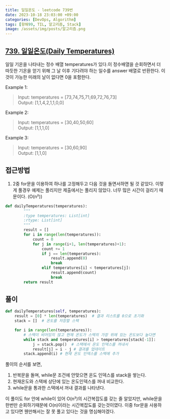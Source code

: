 ```yaml
---
title: 일일온도 - leetcode 739번
date: 2023-10-18 23:03:00 +09:00
categories: [DevOps, Algorithm]
tags: [항해99, TIL, 알고리즘, Stack]
image: /assets/img/posts/알고리즘.png
---
```


## [739. 일일온도(Daily Temperatures)](https://leetcode.com/problems/daily-temperatures/description/)

일일 기온을 나타내는 정수 배열 temperatures가 있다.이 정수배열을 순회하면서 더 따듯한 기온을 얻기 위해 그 날 이후 기다려야 하는 일수를 answer 배열로 반환한다. 이것이 가능한 미래의 날이 없다면 0을 포함한다.

Example 1:
> Input: temperatures = [73,74,75,71,69,72,76,73]    
> Output: [1,1,4,2,1,1,0,0]

Example 2:
> Input: temperatures = [30,40,50,60]    
> Output: [1,1,1,0]

Example 3:
> Input: temperatures = [30,60,90]    
> Output: [1,1,0]

## 접근방법
1. 2중 for문을 이용하여 하나를 고정해두고 다음 것을 돌면서하면 될 것 같았다.
이렇게 풀경우 예제는 풀리지만 제출에서는 풀리지 않았다. 너무 많은 시간이 걸리기 때문이다. (O(n²))

```python
def dailyTemperatures(temperatures):
        """
        :type temperatures: List[int]
        :rtype: List[int]
        """
        result = []
        for i in range(len(temperatures)):
            count = 0
            for j in range(i+1, len(temperatures)+1):
                count += 1
                if j == len(temperatures):
                    result.append(0)
                    break
                elif temperatures[i] < temperatures[j]:
                    result.append(count)
                    break
        return result
```

## 풀이

```python
def dailyTemperatures(self, temperatures):
	result = [0] * len(temperatures)  # 결과 리스트를 0으로 초기화
	stack = []  # 온도를 저장할 스택

	for i in range(len(temperatures)):
		# 스택이 비어있지 않고 현재 온도가 스택의 가장 위에 있는 온도보다 높다면
		while stack and temperatures[i] > temperatures[stack[-1]]:
			j = stack.pop()  # 스택에서 온도 인덱스를 꺼내서
			result[j] = i - j # 결과를 업데이트
		stack.append(i) # 현재 온도 인덱스를 스택에 추가
```

풀이의 순서를 보면,
1. 반복문을 돌며, while문 조건에 안맞으면 온도 인덱스를 stack을 쌓는다.
2. 현재온도와 스택에 상단에 있는 온도인덱스를 꺼내 비교한다.
3. while문을 통과한 스택에서 꺼내 결과를 나타낸다.
    
이 풀이도 for 안에 while이 있어 O(n²)의 시간복잡도를 갖는 줄 알았지만, while문을 한번만 순회하기때문에 O(n)이라는 시간복잡도를 갖는것이였다.
이중 for문을 사용하고 있다면 웬만해서는 잘 못 풀고 있다는 것을 명심해야겠다.

